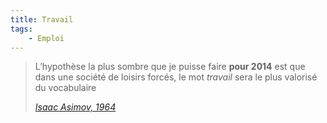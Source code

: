 ```yaml
---
title: Travail
tags:
    - Emploi
---
```


> L’hypothèse la plus sombre que je puisse faire **pour 2014** est que dans une
> société de loisirs forcés, le mot _travail_ sera le plus valorisé du
> vocabulaire
>
> <cite>[Isaac Asimov, 1964](http://www.framablog.org/index.php/post/2013/08/29/asimov-2014 'Comment Isaac Asimov voyait 2014 en 1964')</cite>
